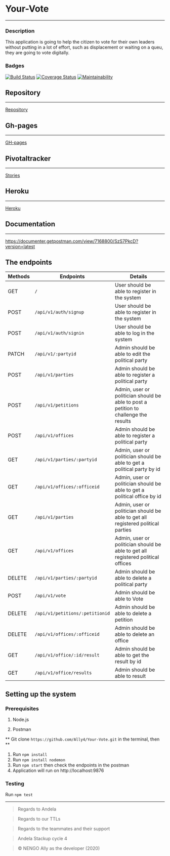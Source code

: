 # Your-Vote
-------------------------------------------------

### Description

This application is going to help the citizen to vote for their own leaders without putting in a lot of effort, such as displacement or waiting on a queu, they are going to vote digitally.

### Badges

[![Build Status](https://travis-ci.com/Ally4/Your-Vote.svg?branch=develop)](https://travis-ci.com/Ally4/Your-Vote) [![Coverage Status](https://coveralls.io/repos/github/Ally4/Your-Vote/badge.svg?branch=develop)](https://coveralls.io/github/Ally4/Your-Vote?branch=develop) [![Maintainability](https://api.codeclimate.com/v1/badges/c0e2051f7d7446195f95/maintainability)](https://codeclimate.com/github/Ally4/Your-Vote/maintainability)

## Repository
-------------------------------------------------
[Repository](https://github.com/Ally4/Your-Vote.git)

## Gh-pages
-------------------------------------------------
[GH-pages](https://ally4.github.io/Your-Vote/UI)

## Pivotaltracker
-------------------------------------------------
[Stories](https://www.pivotaltracker.com/n/projects/2437073)

## Heroku
-------------------------------------------------
[Heroku](https://vote4you.herokuapp.com/)


## Documentation
-------------------------------------------------
https://documenter.getpostman.com/view/7168800/SzS7PkcD?version=latest


## The endpoints

|     Methods       |     Endpoints                   |      Details                                                                               | 
|-------------------|---------------------------------|---------------------------------------------------------------------------------------------|
|GET                |  `/`                            |User should be able to register in the   system                                              |
|POST               |  `/api/v1/auth/signup`          |User should be able to register in the   system                                              |
|POST               |  `/api/v1/auth/signin`          |User should be able to log in the system                                                     |
|PATCH              |  `/api/v1/:partyid`             |Admin should be able to edit the political party                                             |
|POST               |  `/api/v1/parties`              |Admin should be able to register a political party                                           |
|POST               |  `/api/v1/petitions`            |Admin, user or politician should be able to post a petition to challenge the  results        |
|POST               |  `/api/v1/offices`              |Admin should be able to register a political party                                           |
|GET                |  `/api/v1/parties/:partyid`     |Admin, user or politician should be able to get a political party by id                      |
|GET                |  `/api/v1/offices/:officeid`    |Admin, user or politician should be able to get a political office by id                     |
|GET                |  `/api/v1/parties`              |Admin, user or politician should be able to get all registered political parties             |
|GET                |  `/api/v1/offices`              |Admin, user or politician should be able to get all registered political offices             |               |  `/api/v1/candidates`           |Admin should be able to create a candidate                                                   |
|DELETE             |  `/api/v1/parties/:partyid`     |Admin should be able to delete a political party                                             |
|POST               |  `/api/v1/vote`                 |Admin should be able to Vote                                                                 |
|DELETE             |  `/api/v1/petitions/:petitionid`|Admin should be able to delete a petition                                                    |
|DELETE             |  `/api/v1/offices/:officeid`    |Admin should be able to delete an office                                                     |
|GET                |  `/api/v1/office/:id/result`    |Admin should be able to get the result by id                                                 |
|GET                |  `/api/v1/office/results`       |Admin should be able to result                                                               |

## Setting up the system
### Prerequisites
1. Node.js

1. Postman

** Git clone `https://github.com/Ally4/Your-Vote.git` in the terminal, then **
1. Run `npm install`
1. Run `npm install nodemon`
1. Run `npm start` then check the endpoints in the postman
1. Application will run on http://localhost:9876

### Testing
Run `npm test`
___

> Regards to Andela

> Regards to our TTLs

> Regards to the teammates and their support

> Andela Stackup cycle 4

> &copy; NENGO Ally as the developer (2020)
